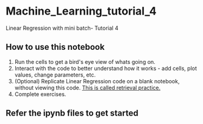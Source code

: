 # Machine_Learning_tutorial_4
Linear Regression with mini batch- Tutorial 4

## How to use this notebook
1. Run the cells to get a bird's eye view of whats going on.
2. Interact with the code to better understand how it works - add cells, plot values, change parameters, etc.
3. (Optional) Replicate Linear Regression code on a blank notebook, without viewing this code. [This is called retrieval practice.](https://www.learningscientists.org/blog/2016/6/23-1)
4. Complete exercises.

## Refer the ipynb files to get started
